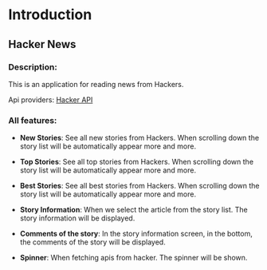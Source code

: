 # Introduction

## Hacker News

### Description:

This is an application for reading news from Hackers.

Api providers: [Hacker API](https://github.com/HackerNews/API?tab=readme-ov-file#new-top-and-best-stories)

### All features:

- **New Stories**: See all new stories from Hackers. When scrolling down the story list will be automatically appear more and more.

- **Top Stories**: See all top stories from Hackers. When scrolling down the story list will be automatically appear more and more.

- **Best Stories**: See all best stories from Hackers. When scrolling down the story list will be automatically appear more and more.

- **Story Information**: When we select the article from the story list. The story information will be displayed.

- **Comments of the story**: In the story information screen, in the bottom, the comments of the story will be displayed.

- **Spinner**: When fetching apis from hacker. The spinner will be shown.
